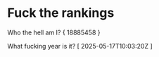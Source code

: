 # Fuck the rankings

Who the hell am I?
{ 18885458 }

What fucking year is it?
[ 2025-05-17T10:03:20Z ]
